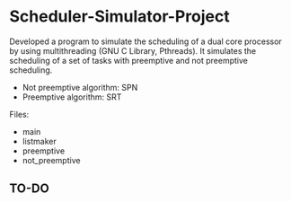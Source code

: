 # Scheduler-Simulator-Project

Developed a program to simulate the scheduling of a dual core processor by using multithreading (GNU C Library, Pthreads). 
It simulates the scheduling of a set of tasks with preemptive and not preemptive scheduling.

* Not preemptive algorithm: SPN
* Preemptive algorithm: SRT

Files:
* main
* listmaker
* preemptive
* not_preemptive

## TO-DO
